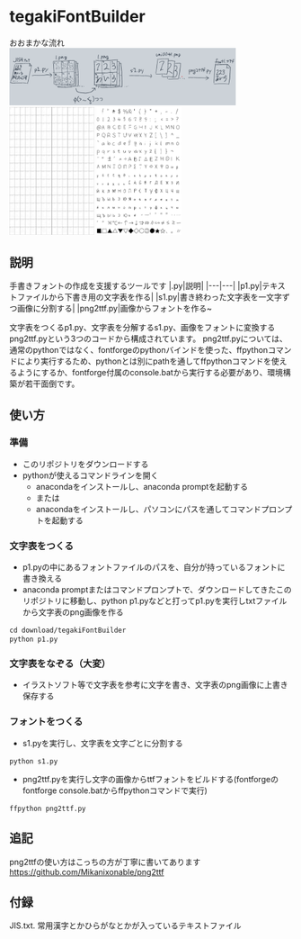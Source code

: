 <h1>tegakiFontBuilder</h1>
    おおまかな流れ
    <img src="3.png" width=80%>
    <div style="">
        <img src="1.png" width=30%>
        <img src="2.png" width=30%>
    </div>

## 説明
手書きフォントの作成を支援するツールです
|.py|説明|
|---|---|
|p1.py|テキストファイルから下書き用の文字表を作る|
|s1.py|書き終わった文字表を一文字ずつ画像に分割する|
|png2ttf.py|画像からフォントを作る~

文字表をつくるp1.py、文字表を分解するs1.py、画像をフォントに変換するpng2ttf.pyという3つのコードから構成されています。
png2ttf.pyについては、通常のpythonではなく、fontforgeのpythonバインドを使った、ffpythonコマンドにより実行するため、pythonとは別にpathを通してffpythonコマンドを使えるようにするか、fontforge付属のconsole.batから実行する必要があり、環境構築が若干面倒です。

## 使い方
### 準備
- このリポジトリをダウンロードする
- pythonが使えるコマンドラインを開く
  - anacondaをインストールし、anaconda promptを起動する
  - または
  - anacondaをインストールし、パソコンにパスを通してコマンドプロンプトを起動する
### 文字表をつくる
- p1.pyの中にあるフォントファイルのパスを、自分が持っているフォントに書き換える
- anaconda promptまたはコマンドプロンプトで、ダウンロードしてきたこのリポジトリに移動し、python p1.pyなどと打ってp1.pyを実行しtxtファイルから文字表のpng画像を作る
~~~shell
cd download/tegakiFontBuilder
python p1.py
~~~
### 文字表をなぞる（大変）
- イラストソフト等で文字表を参考に文字を書き、文字表のpng画像に上書き保存する
### フォントをつくる
- s1.pyを実行し、文字表を文字ごとに分割する
~~~shell
python s1.py
~~~
- png2ttf.pyを実行し文字の画像からttfフォントをビルドする(fontforgeのfontforge console.batからffpythonコマンドで実行)
~~~fontforge console
ffpython png2ttf.py
~~~

## 追記
png2ttfの使い方はこっちの方が丁寧に書いてあります
https://github.com/Mikanixonable/png2ttf

## 付録
JIS.txt. 
常用漢字とかひらがなとかが入っているテキストファイル
